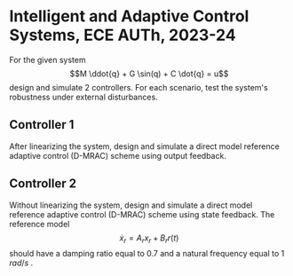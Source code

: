# Intelligent and Adaptive Control Systems, ECE AUTh, 2023-24

For the given system
$$M \ddot{q} + G \sin(q) + C \dot{q} = u$$
design and simulate 2 controllers. For each scenario, test the system's robustness under external disturbances.

## Controller 1

After linearizing the system, design and simulate a direct model reference adaptive control (D-MRAC) scheme using output feedback.

## Controller 2

Without linearizing the system, design and simulate a direct model reference adaptive control (D-MRAC) scheme using state feedback. The reference model
$$\dot{x}_r = A_r x_r + B_r  r(t)$$ 
should have a damping ratio equal to 0.7 and a natural frequency equal to 1 $rad/s$ .
